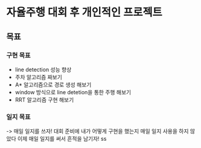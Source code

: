 # 자율주행 대회 후 개인적인 프로젝트


## 목표
### 구현 목표 
- line detection 성능 향상 
- 주차 알고리즘 짜보기 
- A* 알고리즘으로 경로 생성 해보기 
- window 방식으로 line detetion을 통한 주행 해보기 
- RRT 알고리즘 구현 해보기

### 일지 목표 
-> 매일 일지를 쓰자! 대회 준비에 내가 어떻게 구현을 했는지 매일 일지 사용을 하지 않았다 
이제 매일 일지를 써서 흔적을 남기자! 
ss

